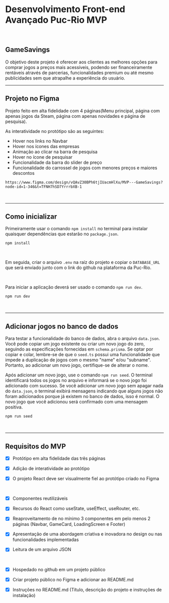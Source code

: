 # Desenvolvimento Front-end Avançado Puc-Rio MVP

  &nbsp;

## GameSavings

O objetivo deste projeto é oferecer aos clientes as melhores opções para comprar jogos a preços mais acessíveis, podendo ser financeiramente rentáveis através de parcerias, funcionalidades premium ou até mesmo publicidades sem que atrapalhe a experiência do usuário.

---
## Projeto no Figma

Projeto feito em alta fidelidade com 4 páginas(Menu principal, página com apenas jogos da Steam, página com apenas novidades e página de pesquisa).

As interatividade no protótipo são as seguintes: 

* Hover nos links no Navbar
* Hover nos ícones das empresas
* Animação ao clicar na barra de pesquisa
* Hover no ícone de pesquisar
* Funcionalidade da barra do slider de preço
* Funcionalidade do carrossel de jogos com menores preços e maiores descontos

```
https://www.figma.com/design/vQAvZ30BPh6tjIUacmHlXu/MVP---GameSavings?node-id=1-346&t=TFNH7hSD7YrrrbXB-1
```

  &nbsp;

---
## Como inicializar

Primeiramente usar o comando `npm install` no terminal para instalar quaisquer dependências que estarão no `package.json`.

```
npm install
```

  &nbsp;

Em seguida, criar o arquivo `.env` na raíz do projeto e copiar o `DATABASE_URL` que será enviado junto com o link do github na plataforma da Puc-Rio.

  &nbsp;

Para iniciar a aplicação deverá ser usado o comando `npm run dev`.

```
npm run dev
```

  &nbsp;

---
## Adicionar jogos no banco de dados

Para testar a funcionalidade do banco de dados, abra o arquivo `data.json`. Você pode copiar um jogo existente ou criar um novo jogo do zero, seguindo as especificações fornecidas em `schema.prisma`. Se optar por copiar e colar, lembre-se de que o `seed.ts` possui uma funcionalidade que impede a duplicação de jogos com o mesmo "name" e/ou "subname". Portanto, ao adicionar um novo jogo, certifique-se de alterar o nome.

Após adicionar um novo jogo, use o comando `npm run seed`. O terminal identificará todos os jogos no arquivo e informará se o novo jogo foi adicionado com sucesso. Se você adicionar um novo jogo sem apagar nada do `data.json`, o terminal exibirá mensagens indicando que alguns jogos não foram adicionados porque já existem no banco de dados, isso é normal. O novo jogo que você adicionou será confirmado com uma mensagem positiva.

```
npm run seed
```

  &nbsp;

---
## Requisitos do MVP

- [x] Protótipo em alta fidelidade das três páginas
- [x] Adição de interatividade ao protótipo
- [x] O projeto React deve ser visualmente fiel ao protótipo criado no Figma

  &nbsp;

- [x] Componentes reutilizáveis
- [x] Recursos do React como useState, useEffect, useRouter, etc.
- [x] Reaproveitamento de no mínimo 3 componentes em pelo menos 2 páginas (Navbar, GameCard, LoadingScreen e Footer)
- [x] Apresentação de uma abordagem criativa e inovadora no design ou nas funcionalidades implementadas
- [x] Leitura de um arquivo JSON

  &nbsp;

- [x] Hospedado no github em um projeto público
- [x] Criar projeto público no Figma e adicionar ao README.md
- [x] Instruções no README.md (Título, descrição do projeto e instruções de instalação)
